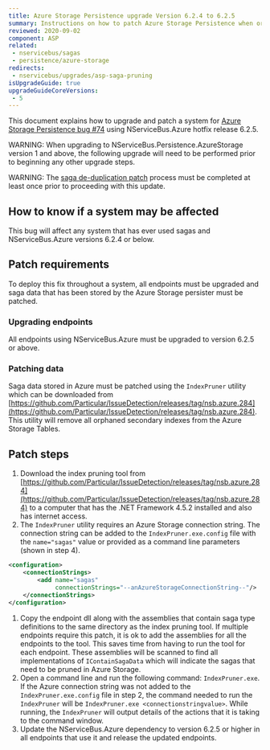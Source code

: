 ```yaml
---
title: Azure Storage Persistence upgrade Version 6.2.4 to 6.2.5
summary: Instructions on how to patch Azure Storage Persistence when orphan saga index records appear.
reviewed: 2020-09-02
component: ASP
related:
 - nservicebus/sagas
 - persistence/azure-storage
redirects:
 - nservicebus/upgrades/asp-saga-pruning
isUpgradeGuide: true
upgradeGuideCoreVersions:
 - 5
---
```


This document explains how to upgrade and patch a system for [Azure Storage Persistence bug #74](https://github.com/Particular/NServiceBus.Persistence.AzureStorage/issues/74) using NServiceBus.Azure hotfix release 6.2.5.

WARNING: When upgrading to NServiceBus.Persistence.AzureStorage version 1 and above, the following upgrade will need to be performed prior to beginning any other upgrade steps.

WARNING: The [saga de-duplication patch](/persistence/upgrades/asp-saga-deduplication.md) process must be completed at least once prior to proceeding with this update.

## How to know if a system may be affected

This bug will affect any system that has ever used sagas and NServiceBus.Azure versions 6.2.4 or below.


## Patch requirements

To deploy this fix throughout a system, all endpoints must be upgraded and saga data that has been stored by the Azure Storage persister must be patched.


### Upgrading endpoints

All endpoints using NServiceBus.Azure must be upgraded to version 6.2.5 or above.


### Patching data

Saga data stored in Azure must be patched using the `IndexPruner` utility which can be downloaded from [https://github.com/Particular/IssueDetection/releases/tag/nsb.azure.284](https://github.com/Particular/IssueDetection/releases/tag/nsb.azure.284). This utility will remove all orphaned secondary indexes from the Azure Storage Tables.


## Patch steps

 1. Download the index pruning tool from [https://github.com/Particular/IssueDetection/releases/tag/nsb.azure.284](https://github.com/Particular/IssueDetection/releases/tag/nsb.azure.284) to a computer that has the .NET Framework 4.5.2 installed and also has internet access.
 1. The `IndexPruner` utility requires an Azure Storage connection string. The connection string can be added to the `IndexPruner.exe.config` file with the `name="sagas"` value or provided as a command line parameters (shown in step 4).
  ```xml
  <configuration>
      <connectionStrings>
          <add name="sagas"
               connectionStrings="--anAzureStorageConnectionString--"/>
      </connectionStrings>
  </configuration>
  ```
 1. Copy the endpoint dll along with the assemblies that contain saga type definitions to the same directory as the index pruning tool. If multiple endpoints require this patch, it is ok to add the assemblies for all the endpoints to the tool. This saves time from having to run the tool for each endpoint. These assemblies will be scanned to find all implementations of `IContainSagaData` which will indicate the sagas that need to be pruned in Azure Storage.
 1. Open a command line and run the following command: `IndexPruner.exe`. If the Azure connection string was not added to the `IndexPruner.exe.config` file in step 2, the command needed to run the `IndexPruner` will be `IndexPruner.exe <connectionstringvalue>`. While running, the `IndexPruner` will output details of the actions that it is taking to the command window.
 1. Update the NServiceBus.Azure dependency to version 6.2.5 or higher in all endpoints that use it and release the updated endpoints.
